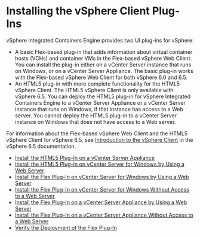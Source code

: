 # Installing the vSphere Client Plug-Ins #

vSphere Integrated Containers Engine provides two UI plug-ins for vSphere:

- A basic Flex-based plug-in that adds information about virtual container hosts (VCHs) and container VMs in the Flex-based vSphere Web Client. You can install the plug-in either on a vCenter Server instance that runs on Windows, or on a vCenter Server Appliance. The basic plug-in works with the Flex-based vSphere Web Client for both vSphere 6.0 and 6.5.
- An HTML5 plug-in with more complete functionality for the HTML5 vSphere Client. The HTML5 vSphere Client is only available with vSphere 6.5. You can deploy the HTML5 plug-in for vSphere Integrated Containers Engine to a vCenter Server Appliance or a vCenter Server instance that runs on Windows, if that instance has access to a Web server. You cannot deploy the HTML5 plug-in to a vCenter Server instance on Windows that does not have access to a Web server.  

For information about the Flex-based vSphere Web Client and the HTML5 vSphere Client for vSphere 6.5, see [Introduction to the vSphere Client](https://pubs.vmware.com/vsphere-65/topic/com.vmware.wcsdk.pg.doc/GUID-3379D310-7802-4B62-8292-D11D928459FC.html) in the vSphere 6.5 documentation.

* [Install the HTML5 Plug-In on a vCenter Server Appliance](plugin_h5_vsca.md)
* [Install the HTML5 Plug-In on vCenter Server for Windows by Using a Web Server](plugin_h5_vc_web.md)
* [Install the Flex Plug-In on vCenter Server for Windows by Using a Web Server](plugin_vc_web.md)
* [Install the Flex Plug-In on vCenter Server for Windows Without Access to a Web Server](plugin_vc_no_web.md)
* [Install the Flex Plug-In on a vCenter Server Appliance by Using a Web Server](plugin_vcsa_web.md)
* [Install the Flex Plug-In on a vCenter Server Appliance Without Access to a Web Server](plugin_vcsa_no_web.md)
* [Verify the Deployment of the Flex Plug-In](plugin_verify_deployment.md)
